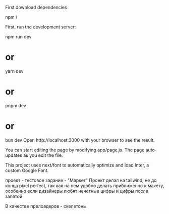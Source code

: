 First download dependencies

npm i

First, run the development server:

npm run dev
# or
yarn dev
# or
pnpm dev
# or
bun dev
Open http://localhost:3000 with your browser to see the result.

You can start editing the page by modifying app/page.js. The page auto-updates as you edit the file.

This project uses next/font to automatically optimize and load Inter, a custom Google Font.

проект - тестовое задание - "Маркет"
Проект делал на tailwind, не до конца pixel perfect, так как на нем удобно делать приближенно к макету, особенно если дизайнеры любят нечетные цифры и цифры после запятой

В качестве прелоадеров - скелетоны
